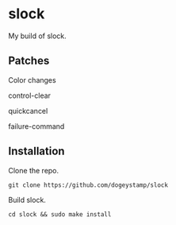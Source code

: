 # slock
My build of slock.
## Patches
Color changes

control-clear

quickcancel

failure-command

## Installation
Clone the repo.

`git clone https://github.com/dogeystamp/slock`

Build slock.

`cd slock && sudo make install`

